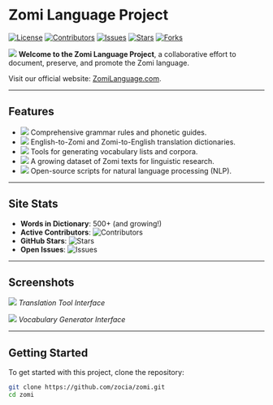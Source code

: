# Zomi Language Project

[![License](https://img.shields.io/badge/License-MIT-blue.svg)](LICENSE)
[![Contributors](https://img.shields.io/github/contributors/zocia/zomi)](https://github.com/zocia/zomi/graphs/contributors)
[![Issues](https://img.shields.io/github/issues/zocia/zomi)](https://github.com/zocia/zomi/issues)
[![Stars](https://img.shields.io/github/stars/zocia/zomi?style=social)](https://github.com/zocia/zomi)
[![Forks](https://img.shields.io/github/forks/zocia/zomi?style=social)](https://github.com/zocia/zomi)

![](assets/icons/translate.svg) **Welcome to the Zomi Language Project**, a collaborative effort to document, preserve, and promote the Zomi language.

Visit our official website: [ZomiLanguage.com](https://ZomiLanguage.com).

---

## Features
- ![](assets/icons/grammar.svg) Comprehensive grammar rules and phonetic guides.
- ![](assets/icons/translate.svg) English-to-Zomi and Zomi-to-English translation dictionaries.
- ![](assets/icons/vocab.svg) Tools for generating vocabulary lists and corpora.
- ![](assets/icons/dataset.svg) A growing dataset of Zomi texts for linguistic research.
- ![](assets/icons/nlp.svg) Open-source scripts for natural language processing (NLP).

---

## Site Stats
- **Words in Dictionary**: 500+ (and growing!)
- **Active Contributors**: ![Contributors](https://img.shields.io/github/contributors/zocia/zomi)
- **GitHub Stars**: ![Stars](https://img.shields.io/github/stars/zocia/zomi?style=social)
- **Open Issues**: ![Issues](https://img.shields.io/github/issues/zocia/zomi)

---

## Screenshots
![](assets/screenshots/translation_tool.png)
*Translation Tool Interface*

![](assets/screenshots/vocab_generator.png)
*Vocabulary Generator Interface*

---

## Getting Started
To get started with this project, clone the repository:

```bash
git clone https://github.com/zocia/zomi.git
cd zomi

